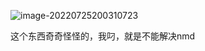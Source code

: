 ![image-20220725200310723](D:\RT-Thread_summer_holiday_happiness\笔记\07-25\picture_of_onenote\image-20220725200310723.png)

这个东西奇奇怪怪的，我叼，就是不能解决nmd